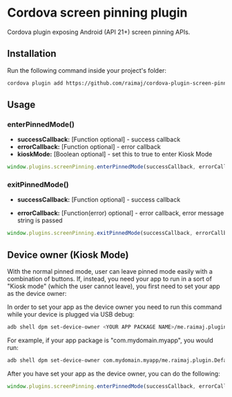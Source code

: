 # Cordova screen pinning plugin

Cordova plugin exposing Android (API 21+) screen pinning APIs.

## Installation

Run the following command inside your project's folder:

```sh
cordova plugin add https://github.com/raimaj/cordova-plugin-screen-pinning.git
```

## Usage

### enterPinnedMode()

- **successCallback:** [Function optional] - success callback
- **errorCallback:** [Function optional] - error callback
- **kioskMode:** [Boolean optional] - set this to true to enter Kiosk Mode

```js
window.plugins.screenPinning.enterPinnedMode(successCallback, errorCallback);
```

### exitPinnedMode()

- **successCallback:** [Function optional] - success callback

- **errorCallback:** [Function(error) optional] - error callback, error message string is passed

```js
window.plugins.screenPinning.exitPinnedMode(successCallback, errorCallback);
```

## Device owner (Kiosk Mode)

With the normal pinned mode, user can leave pinned mode easily with a combination of buttons. If, instead, you need your app to run in a sort of "Kiosk mode" (which the user cannot leave), you first need to set your app as the device owner:

In order to set your app as the device owner you need to run this command while your device is plugged via USB debug:

```sh
adb shell dpm set-device-owner <YOUR APP PACKAGE NAME>/me.raimaj.plugin.DefaultDeviceAdminReceiver
```

For example, if your app package is "com.mydomain.myapp", you would run:

```sh
adb shell dpm set-device-owner com.mydomain.myapp/me.raimaj.plugin.DefaultDeviceAdminReceiver
```

After you have set your app as the device owner, you can do the following:

```js
window.plugins.screenPinning.enterPinnedMode(successCallback, errorCallback, true);
```



